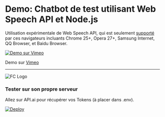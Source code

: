 # Demo: Chatbot de test utilisant Web Speech API et Node.js

Utilisation expérimentale de Web Speech API, qui est seulement [supporté](http://caniuse.com/#search=speech) par ces navigateurs incluants Chrome 25+, Opera 27+, Samsung Internet, QQ Browser, et Baidu Browser.

[![Demo sur Vimeo](https://i.vimeocdn.com/video/633160262_480x297.jpg)](https://vimeo.com/215612852)

Demo sur [Vimeo](https://vimeo.com/215612852/)

----------

![FC Logo](https://prismic-io.s3.amazonaws.com/franceconnect/04dca7f3632d590270dc86c51332b3d99ebca358_logo_franceconnect.png)



### Tester sur son propre serveur

Allez sur API.ai pour récupérer vos Tokens (à placer dans .env).


[![Deploy](https://www.herokucdn.com/deploy/button.svg)](https://heroku.com/deploy?template=https://github.com/deep75/web-speech-ai)



